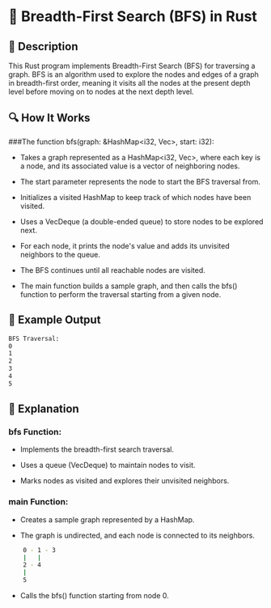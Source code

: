 # 📌 Breadth-First Search (BFS) in Rust

## 🚀 Description
This Rust program implements Breadth-First Search (BFS) for traversing a graph. BFS is an algorithm used to explore the nodes and edges of a graph in breadth-first order, meaning it visits all the nodes at the present depth level before moving on to nodes at the next depth level.

## 🔍 How It Works
###The function bfs(graph: &HashMap<i32, Vec<i32>>, start: i32):

- Takes a graph represented as a HashMap<i32, Vec<i32>>, where each key is a node, and its associated value is a vector of neighboring nodes.

- The start parameter represents the node to start the BFS traversal from.

- Initializes a visited HashMap to keep track of which nodes have been visited.

- Uses a VecDeque (a double-ended queue) to store nodes to be explored next.

- For each node, it prints the node's value and adds its unvisited neighbors to the queue.

- The BFS continues until all reachable nodes are visited.

- The main function builds a sample graph, and then calls the bfs() function to perform the traversal starting from a given node.

## 🎯 Example Output

```sh
BFS Traversal:
0
1
2
3
4
5
```

## 📂 Explanation

### bfs Function:
- Implements the breadth-first search traversal.

- Uses a queue (VecDeque) to maintain nodes to visit.

- Marks nodes as visited and explores their unvisited neighbors.

### main Function:
- Creates a sample graph represented by a HashMap.

- The graph is undirected, and each node is connected to its neighbors.

```sh
    0 - 1 - 3
    |   |
    2 - 4
    |
    5
```

- Calls the bfs() function starting from node 0.
